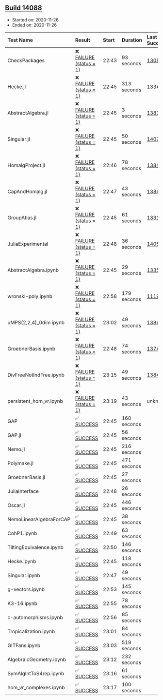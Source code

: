 ## [Build 14088](https://oscarci.mathematik.uni-kl.de/job/oscar/14088/)

* Started on: 2020-11-26
* Ended on: 2020-11-26

| Test Name    | Result | Start | Duration | Last Success | First Failure |
|:-------------|:-------|:------|:---------|:-------------|:--------------|
| CheckPackages | ❌ [FAILURE (status = 1)](https://oscarci.mathematik.uni-kl.de/job/oscar/14088/artifact/logs/build-14088/CheckPackages.log) | 22:43 | 93 seconds | [13085](https://oscarci.mathematik.uni-kl.de/job/oscar/13085/) | [13086](https://oscarci.mathematik.uni-kl.de/job/oscar/13086/) |
| Hecke.jl | ❌ [FAILURE (status = 1)](https://oscarci.mathematik.uni-kl.de/job/oscar/14088/artifact/logs/build-14088/Hecke.jl.log) | 22:45 | 313 seconds | [13341](https://oscarci.mathematik.uni-kl.de/job/oscar/13341/) | [13342](https://oscarci.mathematik.uni-kl.de/job/oscar/13342/) |
| AbstractAlgebra.jl | ❌ [FAILURE (status = 1)](https://oscarci.mathematik.uni-kl.de/job/oscar/14088/artifact/logs/build-14088/AbstractAlgebra.jl.log) | 22:45 | 3 seconds | [13837](https://oscarci.mathematik.uni-kl.de/job/oscar/13837/) | [13838](https://oscarci.mathematik.uni-kl.de/job/oscar/13838/) |
| Singular.jl | ❌ [FAILURE (status = 1)](https://oscarci.mathematik.uni-kl.de/job/oscar/14088/artifact/logs/build-14088/Singular.jl.log) | 22:45 | 50 seconds | [14078](https://oscarci.mathematik.uni-kl.de/job/oscar/14078/) | [14079](https://oscarci.mathematik.uni-kl.de/job/oscar/14079/) |
| HomalgProject.jl | ❌ [FAILURE (status = 1)](https://oscarci.mathematik.uni-kl.de/job/oscar/14088/artifact/logs/build-14088/HomalgProject.jl.log) | 22:46 | 78 seconds | [13845](https://oscarci.mathematik.uni-kl.de/job/oscar/13845/) | [13846](https://oscarci.mathematik.uni-kl.de/job/oscar/13846/) |
| CapAndHomalg.jl | ❌ [FAILURE (status = 1)](https://oscarci.mathematik.uni-kl.de/job/oscar/14088/artifact/logs/build-14088/CapAndHomalg.jl.log) | 22:47 | 43 seconds | [13845](https://oscarci.mathematik.uni-kl.de/job/oscar/13845/) | [13846](https://oscarci.mathematik.uni-kl.de/job/oscar/13846/) |
| GroupAtlas.jl | ❌ [FAILURE (status = 1)](https://oscarci.mathematik.uni-kl.de/job/oscar/14088/artifact/logs/build-14088/GroupAtlas.jl.log) | 22:45 | 61 seconds | [13311](https://oscarci.mathematik.uni-kl.de/job/oscar/13311/) | [13312](https://oscarci.mathematik.uni-kl.de/job/oscar/13312/) |
| JuliaExperimental | ❌ [FAILURE (status = 1)](https://oscarci.mathematik.uni-kl.de/job/oscar/14088/artifact/logs/build-14088/JuliaExperimental.log) | 22:48 | 36 seconds | [14052](https://oscarci.mathematik.uni-kl.de/job/oscar/14052/) | [14053](https://oscarci.mathematik.uni-kl.de/job/oscar/14053/) |
| AbstractAlgebra.ipynb | ❌ [FAILURE (status = 1)](https://oscarci.mathematik.uni-kl.de/job/oscar/14088/artifact/logs/build-14088/AbstractAlgebra.ipynb.log) | 22:45 | 29 seconds | [13355](https://oscarci.mathematik.uni-kl.de/job/oscar/13355/) | [13356](https://oscarci.mathematik.uni-kl.de/job/oscar/13356/) |
| wronski-poly.ipynb | ❌ [FAILURE (status = 1)](https://oscarci.mathematik.uni-kl.de/job/oscar/14088/artifact/logs/build-14088/wronski-poly.ipynb.log) | 22:58 | 179 seconds | [11192](https://oscarci.mathematik.uni-kl.de/job/oscar/11192/) | [11193](https://oscarci.mathematik.uni-kl.de/job/oscar/11193/) |
| uMPS(2,2,4)_0dim.ipynb | ❌ [FAILURE (status = 1)](https://oscarci.mathematik.uni-kl.de/job/oscar/14088/artifact/logs/build-14088/uMPS-2-2-4-_0dim.ipynb.log) | 23:02 | 49 seconds | [13841](https://oscarci.mathematik.uni-kl.de/job/oscar/13841/) | [13842](https://oscarci.mathematik.uni-kl.de/job/oscar/13842/) |
| GroebnerBasis.ipynb | ❌ [FAILURE (status = 1)](https://oscarci.mathematik.uni-kl.de/job/oscar/14088/artifact/logs/build-14088/GroebnerBasis.ipynb.log) | 22:48 | 74 seconds | [13748](https://oscarci.mathematik.uni-kl.de/job/oscar/13748/) | [13749](https://oscarci.mathematik.uni-kl.de/job/oscar/13749/) |
| DivFreeNotIndFree.ipynb | ❌ [FAILURE (status = 1)](https://oscarci.mathematik.uni-kl.de/job/oscar/14088/artifact/logs/build-14088/DivFreeNotIndFree.ipynb.log) | 23:15 | 49 seconds | [13845](https://oscarci.mathematik.uni-kl.de/job/oscar/13845/) | [13846](https://oscarci.mathematik.uni-kl.de/job/oscar/13846/) |
| persistent_hom_vr.ipynb | ❌ [FAILURE (status = 1)](https://oscarci.mathematik.uni-kl.de/job/oscar/14088/artifact/logs/build-14088/persistent_hom_vr.ipynb.log) | 23:19 | 43 seconds | unknown | unknown |
| GAP | ✅ [SUCCESS](https://oscarci.mathematik.uni-kl.de/job/oscar/14088/artifact/logs/build-14088/GAP.log) | 22:45 | 160 seconds |  |  |
| GAP.jl | ✅ [SUCCESS](https://oscarci.mathematik.uni-kl.de/job/oscar/14088/artifact/logs/build-14088/GAP.jl.log) | 22:45 | 56 seconds |  |  |
| Nemo.jl | ✅ [SUCCESS](https://oscarci.mathematik.uni-kl.de/job/oscar/14088/artifact/logs/build-14088/Nemo.jl.log) | 22:45 | 216 seconds |  |  |
| Polymake.jl | ✅ [SUCCESS](https://oscarci.mathematik.uni-kl.de/job/oscar/14088/artifact/logs/build-14088/Polymake.jl.log) | 22:45 | 471 seconds |  |  |
| GroebnerBasis.jl | ✅ [SUCCESS](https://oscarci.mathematik.uni-kl.de/job/oscar/14088/artifact/logs/build-14088/GroebnerBasis.jl.log) | 22:45 | 27 seconds |  |  |
| JuliaInterface | ✅ [SUCCESS](https://oscarci.mathematik.uni-kl.de/job/oscar/14088/artifact/logs/build-14088/JuliaInterface.log) | 22:48 | 26 seconds |  |  |
| Oscar.jl | ✅ [SUCCESS](https://oscarci.mathematik.uni-kl.de/job/oscar/14088/artifact/logs/build-14088/Oscar.jl.log) | 22:45 | 446 seconds |  |  |
| NemoLinearAlgebraForCAP | ✅ [SUCCESS](https://oscarci.mathematik.uni-kl.de/job/oscar/14088/artifact/logs/build-14088/NemoLinearAlgebraForCAP.log) | 22:45 | 38 seconds |  |  |
| CohP1.ipynb | ✅ [SUCCESS](https://oscarci.mathematik.uni-kl.de/job/oscar/14088/artifact/logs/build-14088/CohP1.ipynb.log) | 22:49 | 63 seconds |  |  |
| TiltingEquivalence.ipynb | ✅ [SUCCESS](https://oscarci.mathematik.uni-kl.de/job/oscar/14088/artifact/logs/build-14088/TiltingEquivalence.ipynb.log) | 22:50 | 146 seconds |  |  |
| Hecke.ipynb | ✅ [SUCCESS](https://oscarci.mathematik.uni-kl.de/job/oscar/14088/artifact/logs/build-14088/Hecke.ipynb.log) | 22:45 | 118 seconds |  |  |
| Singular.ipynb | ✅ [SUCCESS](https://oscarci.mathematik.uni-kl.de/job/oscar/14088/artifact/logs/build-14088/Singular.ipynb.log) | 22:47 | 49 seconds |  |  |
| g-vectors.ipynb | ✅ [SUCCESS](https://oscarci.mathematik.uni-kl.de/job/oscar/14088/artifact/logs/build-14088/g-vectors.ipynb.log) | 22:53 | 145 seconds |  |  |
| K3-16.ipynb | ✅ [SUCCESS](https://oscarci.mathematik.uni-kl.de/job/oscar/14088/artifact/logs/build-14088/K3-16.ipynb.log) | 22:55 | 78 seconds |  |  |
| c-automorphisms.ipynb | ✅ [SUCCESS](https://oscarci.mathematik.uni-kl.de/job/oscar/14088/artifact/logs/build-14088/c-automorphisms.ipynb.log) | 22:56 | 85 seconds |  |  |
| Tropicalization.ipynb | ✅ [SUCCESS](https://oscarci.mathematik.uni-kl.de/job/oscar/14088/artifact/logs/build-14088/Tropicalization.ipynb.log) | 23:01 | 84 seconds |  |  |
| GITFans.ipynb | ✅ [SUCCESS](https://oscarci.mathematik.uni-kl.de/job/oscar/14088/artifact/logs/build-14088/GITFans.ipynb.log) | 23:03 | 519 seconds |  |  |
| AlgebraicGeometry.ipynb | ✅ [SUCCESS](https://oscarci.mathematik.uni-kl.de/job/oscar/14088/artifact/logs/build-14088/AlgebraicGeometry.ipynb.log) | 23:12 | 232 seconds |  |  |
| SymAlgIntToS4rep.ipynb | ✅ [SUCCESS](https://oscarci.mathematik.uni-kl.de/job/oscar/14088/artifact/logs/build-14088/SymAlgIntToS4rep.ipynb.log) | 23:16 | 61 seconds |  |  |
| hom_vr_complexes.ipynb | ✅ [SUCCESS](https://oscarci.mathematik.uni-kl.de/job/oscar/14088/artifact/logs/build-14088/hom_vr_complexes.ipynb.log) | 23:17 | 100 seconds |  |  |
